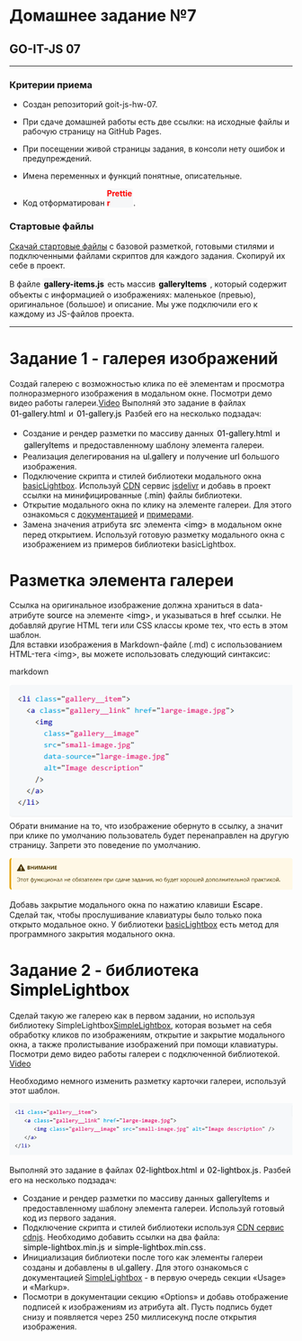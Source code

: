 # Домашнее задание №7

## GO-IT-JS 07 

---

### Критерии приема
* Создан репозиторий goit-js-hw-07.

* При сдаче домашней работы есть две ссылки: на исходные файлы и рабочую страницу на GitHub Pages.

* При посещении живой страницы задания, в консоли нету ошибок и предупреждений.

* Имена переменных и функций понятные, описательные.

* Код отформатирован <span style="display:inline-block;width:47px;border-radius:4px;color:red;background-color:#f6f7f8">**Prettier**</span>.
### Стартовые файлы
[Скачай стартовые файлы](https://minhaskamal.github.io/DownGit/#/home?url=https://github.com/goitacademy/javascript-homework/tree/main/v2/07/src) с базовой разметкой, готовыми стилями и подключенными файлами скриптов для каждого задания. Скопируй их себе в проект.  

В файле <span style="display:inline-block;padding:2px;border-radius:4px;color:black;background-color:#f6f7f8">**gallery-items.js**</span> есть массив <span style="display:inline-block;color:black;padding:2px;border-radius:4px;background-color:#f6f7f8">**galleryItems**</span> , который содержит объекты с информацией о изображениях: маленькое (превью), оригинальное (большое) и описание. Мы уже подключили его к каждому из JS-файлов проекта.

---

# Задание 1 - галерея изображений
Создай галерею с возможностью клика по её элементам и просмотра полноразмерного изображения в модальном окне. Посмотри демо видео работы галереи.[Video](https://user-images.githubusercontent.com/17479434/127711719-4e293f5b-fbaa-4851-8671-fc841963d961.mp4)
Выполняй это задание в файлах <span style="display:inline-block;padding:2px;border-radius:4px;color:black;background-color:#f6f7f8">01-gallery.html</span> и <span style="display:inline-block;padding:2px;border-radius:4px;color:black;background-color:#f6f7f8"> 01-gallery.js </span> Разбей его на несколько подзадач:
* Создание и рендер разметки по массиву данных <span style="display:inline-block;padding:2px;border-radius:4px;color:black;background-color:#f6f7f8">01-gallery.html</span> и <span style="display:inline-block;padding:2px;border-radius:4px;color:black;background-color:#f6f7f8"> galleryItems </span> и предоставленному шаблону элемента галереи.
* Реализация делегирования на <span style="display:inline-block;padding:1px;border-radius:4px;color:black;background-color:#f6f7f8">ul.gallery</span>  и получение <span style="display:inline-block;border-radius:4px;color:black;background-color:#f6f7f8">url</span> большого изображения.
* Подключение скрипта и стилей библиотеки модального окна [basicLightbox](https://basiclightbox.electerious.com/).
Используй [CDN](https://www.jsdelivr.com/package/npm/basiclightbox?path=dist) сервис [jsdelivr](https://www.jsdelivr.com/package/npm/basiclightbox?path=dist) и добавь в проект ссылки на минифицированные (<span style="display:inline-block;border-radius:4px;color:black;background-color:#f6f7f8">.min</span>) файлы библиотеки.
* Открытие модального окна по клику на элементе галереи. Для этого ознакомься с [документацией](https://github.com/electerious/basicLightbox#readme) и [примерами](https://basiclightbox.electerious.com/).
* Замена значения атрибута <span style="display:inline-block;border-radius:4px;padding:1px;color:black;background-color:#f6f7f8">src</span> элемента <span style="display:inline-block;padding:1px;border-radius:4px;color:black;background-color:#f6f7f8">\<img></span> в модальном окне перед открытием. Используй готовую разметку модального окна с изображением из примеров библиотеки basicLightbox.

# Разметка элемента галереи
Ссылка на оригинальное изображение должна храниться в data-атрибуте <span style="display:inline-block;padding:1px;border-radius:4px;color:black;background-color:#f6f7f8">source</span> на элементе <span style="display:inline-block;padding:1px;border-radius:4px;color:black;background-color:#f6f7f8">\<img></span>, и указываться в <span style="display:inline-block;padding:1px;border-radius:4px;color:black;background-color:#f6f7f8">href</span> ссылки. Не добавляй другие HTML теги или CSS классы кроме тех, что есть в этом шаблон.  
Для вставки изображения в Markdown-файле (.md) с использованием HTML-тега \<img>, вы можете использовать следующий синтаксис:

markdown

![Html код](./assets/11241249012378u43.png)  
Обрати внимание на то, что изображение обернуто в ссылку, а значит при клике по умолчанию пользователь будет перенаправлен на другую страницу. Запрети это поведение по умолчанию.  

![Внимание](assets/8475983475349.png)  

Добавь закрытие модального окна по нажатию клавиши <span style="display:inline-block;padding:1px;border-radius:4px;color:black;background-color:#f6f7f8">Escape</span>. Сделай так, чтобы прослушивание клавиатуры было только пока открыто модальное окно. У библиотеки [basicLightbox](https://basiclightbox.electerious.com/) есть метод для программного закрытия модального окна.

# Задание 2 - библиотека <span style="display:inline-block;padding:1px;border-radius:4px;color:black;background-color:#f6f7f8">SimpleLightbox</span>  
Сделай такую же галерею как в первом задании, но используя библиотеку  SimpleLightbox[SimpleLightbox](https://simplelightbox.com/), которая возьмет на себя обработку кликов по изображениям, открытие и закрытие модального окна, а также пролистывание изображений при помощи клавиатуры. Посмотри демо видео работы галереи с подключенной библиотекой. [Video](https://user-images.githubusercontent.com/17479434/127714821-4b7527c8-01db-42d3-83f0-8c1578561982.mp4)  
  

Необходимо немного изменить разметку карточки галереи, используй этот шаблон.  

![](assets/349672384.png)  

Выполняй это задание в файлах <span style="display:inline-block;padding:1px;border-radius:4px;color:black;background-color:#f6f7f8">02-lightbox.html</span>  и <span style="display:inline-block;padding:1px;border-radius:4px;color:black;background-color:#f6f7f8">02-lightbox.js</span>. Разбей его на несколько подзадач:
* Создание и рендер разметки по массиву данных <span style="display:inline-block;padding:1px;border-radius:4px;color:black;background-color:#f6f7f8">galleryItems</span> и предоставленному шаблону элемента галереи. Используй готовый код из первого задания.
* Подключение скрипта и стилей библиотеки используя [CDN сервис cdnjs](https://cdnjs.com/libraries/simplelightbox). Необходимо добавить ссылки на два файла: <span style="display:inline-block;padding:1px;border-radius:4px;color:black;background-color:#f6f7f8">simple-lightbox.min.js</span> и <span style="display:inline-block;padding:1px;border-radius:4px;color:black;background-color:#f6f7f8">simple-lightbox.min.css</span>.
* Инициализация библиотеки после того как элементы галереи созданы и добавлены в <span style="display:inline-block;padding:1px;border-radius:4px;color:black;background-color:#f6f7f8">ul.gallery</span>. Для этого ознакомься с документацией [SimpleLightbox](https://simplelightbox.com/) - в первую очередь секции «Usage» и «Markup».
* Посмотри в документации секцию «Options» и добавь отображение подписей к изображениям из атрибута <span style="display:inline-block;padding:1px;border-radius:4px;color:black;background-color:#f6f7f8">alt</span>. Пусть подпись будет снизу и появляется через 250 миллисекунд после открытия изображения.
























